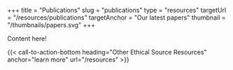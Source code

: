 +++
title = "Publications"
slug = "publications"
type = "resources"
targetUrl = "/resources/publications"
targetAnchor = "Our latest papers"
thumbnail = "/thumbnails/papers.svg"
+++

Content here!

{{< call-to-action-bottom heading="Other Ethical Source Resources" anchor="learn more" url="/resources" >}}
